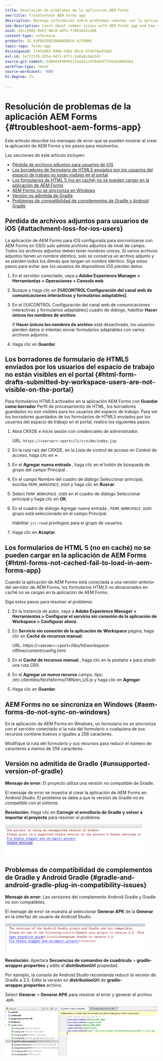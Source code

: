 ```yaml
---
title: Resolución de problemas de la aplicación AEM Forms
seo-title: Troubleshoot AEM Forms app
description: Obtenga información sobre problemas comunes con la aplicación de AEM Forms y cómo solucionarlos.
seo-description: Learn about common issues with AEM Forms app and how to troubleshoot them.
uuid: a5cc3065-0ebf-48c0-a8fe-f1061632ca90
content-type: reference
products: SG_EXPERIENCEMANAGER/6.4/FORMS
topic-tags: forms-app
discoiquuid: 2f45a965-590b-43b1-95c6-df4b74ad15b9
exl-id: 1e772376-d25a-4471-bf7c-5a8a8cdeb543
source-git-commit: bd94d3949f0117aa3e1c9f0e84f7293a5d6b03b4
workflow-type: tm+mt
source-wordcount: '680'
ht-degree: 2%

---
```


# Resolución de problemas de la aplicación AEM Forms {#troubleshoot-aem-forms-app}

Este artículo describe los mensajes de error que se pueden mostrar al crear la aplicación de AEM Forms y los pasos para resolverlos.

Las secciones de este artículo incluyen:

* [Pérdida de archivos adjuntos para usuarios de iOS](/help/forms/using/issues-aem-forms-app.md#attachment-loss-for-ios-users)
* [Los borradores de formulario de HTML5 enviados por los usuarios del espacio de trabajo no están visibles en el portal](/help/forms/using/issues-aem-forms-app.md#html-form-drafts-submitted-by-workspace-users-are-not-visible-on-the-portal)
* [Los formularios de HTML 5 (no en caché) no se pueden cargar en la aplicación de AEM Forms](/help/forms/using/issues-aem-forms-app.md#html-forms-not-cached-fail-to-load-in-aem-forms-app)
* [AEM Forms no se sincroniza en Windows](/help/forms/using/issues-aem-forms-app.md#aem-forms-do-not-sync-on-windows)
* [Versión no admitida de Gradle](/help/forms/using/issues-aem-forms-app.md#unsupported-version-of-gradle)
* [Problemas de compatibilidad de complementos de Gradle y Android Gradle](/help/forms/using/issues-aem-forms-app.md#gradle-and-android-gradle-plug-in-compatibility-issues)

## Pérdida de archivos adjuntos para usuarios de iOS {#attachment-loss-for-ios-users}

La aplicación de AEM Forms para iOS configurada para sincronizarse con AEM Forms en OSGi solo admite archivos adjuntos de nivel de campo. Todos los archivos adjuntos deben tener nombres únicos. Si varios archivos adjuntos tienen un nombre idéntico, solo se conserva un archivo adjunto y se pierden todos los demás que tengan un nombre idéntico. Siga estos pasos para evitar que los usuarios de dispositivos iOS pierdan datos:

1. En el servidor conectado, vaya a **Adobe Experience Manager > Herramientas > Operaciones > Consola web**.
1. Busque y haga clic en **[!UICONTROL Configuración del canal web de comunicaciones interactivas y formularios adaptables]**.
1. En el [!UICONTROL Configuración del canal web de comunicaciones interactivas y formularios adaptables] cuadro de diálogo, habilitar **Hacer únicos los nombres de archivo**.

   If **Hacer únicos los nombres de archivo** está desactivada, los usuarios pierden datos si intentan enviar formularios adaptables con varios archivos adjuntos.

1. Haga clic en **Guardar**.

## Los borradores de formulario de HTML5 enviados por los usuarios del espacio de trabajo no están visibles en el portal {#html-form-drafts-submitted-by-workspace-users-are-not-visible-on-the-portal}

Para formularios HTML5 activados en la aplicación AEM Forms con **Guardar como borrador** Perfil de procesamiento de HTML, los borradores guardados no son visibles para los usuarios del espacio de trabajo. Para ver los borradores guardados de los formularios de HTML5 enviados por los usuarios del espacio de trabajo en el portal, realice los siguientes pasos:

1. Abra CRXDE e inicie sesión con credenciales de administrador.

   URL: `https://<server>:<port>/lc/crx/de/index.jsp`

1. En la ruta raíz del CRXDE, en la Lista de control de acceso en Control de acceso, haga clic en **+**.
1. En el **Agregar nueva entrada** , haga clic en el botón de búsqueda de grupo del campo Principal .
1. En el campo Nombre del cuadro de diálogo Seleccionar principal, escriba `PERM_WORKSPACE_USER` y haga clic en **Buscar**.
1. Select `PERM_WORKSPACE_USER` en el cuadro de diálogo Seleccionar principal y haga clic en **OK**.
1. En el cuadro de diálogo Agregar nueva entrada , `PERM_WORKSPACE_USER` grupo está seleccionado en el campo Principal.

   Habilitar `jcr:read` privilegios para el grupo de usuarios.

1. Haga clic en **Aceptar**.

## Los formularios de HTML 5 (no en caché) no se pueden cargar en la aplicación de AEM Forms {#html-forms-not-cached-fail-to-load-in-aem-forms-app}

Cuando la aplicación de AEM Forms está conectada a una versión anterior del servidor de AEM Forms, los formularios HTML5 no almacenados en caché no se cargan en la aplicación de AEM Forms.

Siga estos pasos para resolver el problema:

1. En la instancia de autor, vaya a **Adobe Experience Manager > Herramientas > Configurar el servicio sin conexión de la aplicación de Workspace > Configurar ahora**.
1. En **Servicio sin conexión de la aplicación de Workspace** página, haga clic en **Caché de recursos manual**.

   URL: https://&lt;server>:&lt;port>/libs/fd/workspace-offline/content/config.html

1. En el **Caché de recursos manual** , haga clic en la pestaña **+** para añadir una ruta CRX.
1. En el **Agregar un nuevo recurso** campo, tipo: /etc.clientlibs/fd/xfaforms/I18N/en_US.js y haga clic en **Agregar**.
1. Haga clic en **Guardar**.

## AEM Forms no se sincroniza en Windows {#aem-forms-do-not-sync-on-windows}

En la aplicación de AEM Forms en Windows, un formulario no se sincroniza con el servidor conectado si la ruta del formulario o cualquiera de sus recursos contiene buenos o iguales a 256 caracteres.

Modifique la ruta del formulario y sus recursos para reducir el número de caracteres a menos de 256 caracteres.

## Versión no admitida de Gradle {#unsupported-version-of-gradle}

**Mensaje de error:** El proyecto utiliza una versión no compatible de Gradle.

El mensaje de error se muestra al crear la aplicación de AEM Forms en Android Studio. El problema se debe a que la versión de Gradle no es compatible con el sistema.

**Resolución:** Haga clic en **Corregir el envoltorio de Gradle y volver a importar el proyecto** para resolver el problema.

![gradle_unsupported_version](assets/gradle_unsupported_version.png)

## Problemas de compatibilidad de complementos de Gradle y Android Gradle {#gradle-and-android-gradle-plug-in-compatibility-issues}

**Mensaje de error:** Las versiones del complemento Android Gradle y Gradle no son compatibles.

El mensaje de error se muestra al seleccionar **Generar APK** de la **Generar** en la interfaz de usuario de Android Studio.

![gradle_plugin_compatibility](assets/gradle_plugin_compatibility.png)

**Resolución:** Apertura **Secuencias de comandos de cuadrícula** > **gradle-wrapper.properties** y edite el **distributionUrl** propiedad.

Por ejemplo, la consola de Android Studio recomienda reducir la versión de Gradle a 3.5. Edite la versión en **distributionUrl** de **gradle-wrapper.properties** archivo.

Select **Generar** > **Generar APK** para resolver el error y generar el archivo .apk.

![gradle_wrapper_properties](assets/gradle_wrapper_properties.png)
